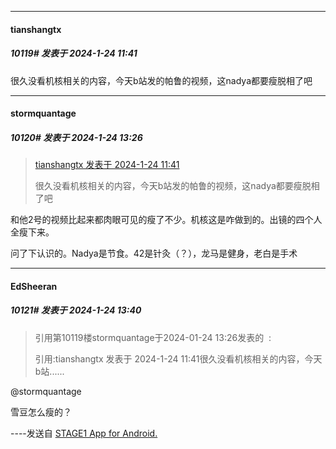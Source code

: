 
*****

####  tianshangtx  
##### 10119#       发表于 2024-1-24 11:41

很久没看机核相关的内容，今天b站发的帕鲁的视频，这nadya都要瘦脱相了吧


*****

####  stormquantage  
##### 10120#       发表于 2024-1-24 13:26

<blockquote><a href="httphttps://bbs.saraba1st.com/2b/forum.php?mod=redirect&amp;goto=findpost&amp;pid=63756537&amp;ptid=1556697" target="_blank">tianshangtx 发表于 2024-1-24 11:41</a>

很久没看机核相关的内容，今天b站发的帕鲁的视频，这nadya都要瘦脱相了吧</blockquote>
和他2号的视频比起来都肉眼可见的瘦了不少。机核这是咋做到的。出镜的四个人全瘦下来。

问了下认识的。Nadya是节食。42是针灸（？），龙马是健身，老白是手术


*****

####  EdSheeran  
##### 10121#       发表于 2024-1-24 13:40

<blockquote>引用第10119楼stormquantage于2024-01-24 13:26发表的  :

引用:tianshangtx 发表于 2024-1-24 11:41很久没看机核相关的内容，今天b站......</blockquote>
@stormquantage

雪豆怎么瘦的？

----发送自 [STAGE1 App for Android.](http://stage1.5j4m.com/?1.37)

